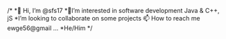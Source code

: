 /* 
*👋 Hi, I’m @sfs17 
*👀I’m interested in software development
Java & C++, jS 
*I’m looking to collaborate on some projects
📫 How to reach me ewge56@gmail ...
*He/Him 
*/
